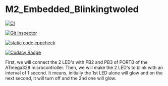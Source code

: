 # M2_Embedded_Blinkingtwoled

[![CI](https://github.com/jayaaprasanth/M2_Embedded_Blinkingtwoled/actions/workflows/main.yml/badge.svg)](https://github.com/jayaaprasanth/M2_Embedded_Blinkingtwoled/actions/workflows/main.yml)

[![Git Inspector](https://github.com/jayaaprasanth/M2_Embedded_Blinkingtwoled/actions/workflows/Git_Inspector.yml/badge.svg)](https://github.com/jayaaprasanth/M2_Embedded_Blinkingtwoled/actions/workflows/Git_Inspector.yml)

[![static code cppcheck](https://github.com/jayaaprasanth/M2_Embedded_Blinkingtwoled/actions/workflows/c-cpp.yml/badge.svg)](https://github.com/jayaaprasanth/M2_Embedded_Blinkingtwoled/actions/workflows/c-cpp.yml)

[![Codacy Badge](https://app.codacy.com/project/badge/Grade/ddd330e547484a279789ac70373cb451)](https://www.codacy.com/gh/jayaaprasanth/M2_Embedded_Blinkingtwoled/dashboard?utm_source=github.com&amp;utm_medium=referral&amp;utm_content=jayaaprasanth/M2_Embedded_Blinkingtwoled&amp;utm_campaign=Badge_Grade)


First, we will connect the 2 LED's with PB2 and PB3 of PORTB of the ATmega328 microcontroller. Then, we will make the 2 LED's to blink with an interval of 1 second. It means, initially the 1st LED alone will glow and on the next second, it will turn off and the 2nd one will glow.
